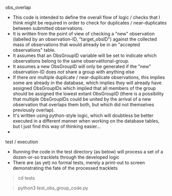 obs_overlap 
- This code is intended to define the overall flow of logic / checks that I think might be required in order to check for duplicates / near-duplicates between submitted observations.
- It is written from the point of view of checking a "new" observation (labelled by an observation-ID, "target_obsID") against the collected mass of observations that would already be in an "accepted observations" table.
- It assumes that an ObsGroupID variable will be set to indicate which observations belong to the same observatitonal-group.
- It assumes a new ObsGroupID will only be generated if the "new" observation-ID does *not* share a group with anything else
- If there *are* multiple duplicate / near-duplicate observations, this implies some are already in the database, which implies they will already have assigned ObsGroupIDs which implied that all members of the group should be assigned the lowest extant ObsGroupID (there is a possibility that multiple ObsGroupIDs could be united by the arrival of a new observation that overlaps them both, but which did not themselves previously overlap).
- It's written using python-style logic, which will doubtless be better executed in a different manner when working on the database tables, but I just find this way of thinking easier...
-

test / execution
 - Running the code in the test directory (as below) will process a set of a dozen-or-so tracklets through the developed logic
 - There are (as yet) no formal tests, merely a print-out to screen demonstrating the fate of the processed tracklets 

> cd tests

> python3 test_obs_group_code.py 
